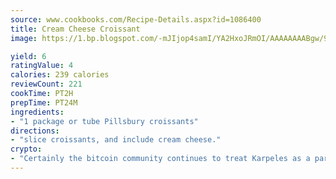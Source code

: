 ```yaml
---
source: www.cookbooks.com/Recipe-Details.aspx?id=1086400
title: Cream Cheese Croissant 
image: https://1.bp.blogspot.com/-mJIjop4samI/YA2HxoJRmOI/AAAAAAAABgw/9Q6cN5purxQQ0M3111-VxRXtHYk4x987wCLcBGAsYHQ/s320/19.png

yield: 6
ratingValue: 4
calories: 239 calories
reviewCount: 221
cookTime: PT2H
prepTime: PT24M
ingredients:
- "1 package or tube Pillsbury croissants"
directions:
- "slice croissants, and include cream cheese."
crypto:
- "Certainly the bitcoin community continues to treat Karpeles as a pariah."
---
```

